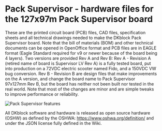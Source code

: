 # Pack Supervisor - hardware files for the 127x97m Pack Supervisor board
These are the printed circuit board (PCB) files, CAD files, specification sheets and all technical drawings needed to make the DKblock Pack Supervisor board. Note that the bill of materials (BOM) and other technical documents can be opened in OpenOffice format and PCB files are in EAGLE format (Eagle Standard required for v9 or newer because of the board being 4 layers).
Two versions are provided Rev A and Rev B:
Rev A - Revision A (retired name of board is Supervisor LV Rev A)  is a fully tested board, put into  production on a 72VDC electric scooter named Fido, and a 150VDC VW bug conversion.
Rev B - Revision B are design files that make improvements on the A version, and change the board name to Pack Supervisor 97x127mm Rev B,  but the board has neither not been built nor tested in the real world. Note that most of the changes are minor and are simple tweaks to improve performance or reliability.

![Pack Supervisor features](https://user-images.githubusercontent.com/6006120/69198832-f824ae80-0aea-11ea-8ae6-c27f34d71970.png)
  
All DKblock software and hardware is released as open source hardware (OSHW) as defined by the OSHWA: https://www.oshwa.org/definition/ and under the JSON license fully defined in the Wiki.

